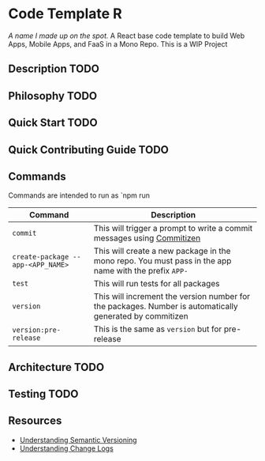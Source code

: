 # Code Template R

_A name I made up on the spot._
A React base code template to build Web Apps, Mobile Apps, and FaaS in a Mono Repo. This is a WIP Project

## Description TODO

## Philosophy TODO

## Quick Start TODO

## Quick Contributing Guide TODO

## Commands

Commands are intended to run as `npm run <COMMAND>

| Command                            | Description                                                                                                   |
| ---------------------------------- | ------------------------------------------------------------------------------------------------------------- |
| `commit`                           | This will trigger a prompt to write a commit messages using [Commitizen](http://commitizen.github.io/cz-cli/) |
| `create-package -- app-<APP_NAME>` | This will create a new package in the mono repo. You must pass in the app name with the prefix `APP-`         |
| `test`                             | This will run tests for all packages                                                                          |
| `version`                          | This will increment the version number for the packages. Number is automatically generated by commitizen      |
| `version:pre-release`              | This is the same as `version` but for pre-release                                                             |

## Architecture TODO

## Testing TODO

## Resources

- [Understanding Semantic Versioning](https://semver.org/)
- [Understanding Change Logs](https://keepachangelog.com/en/1.0.0/)
